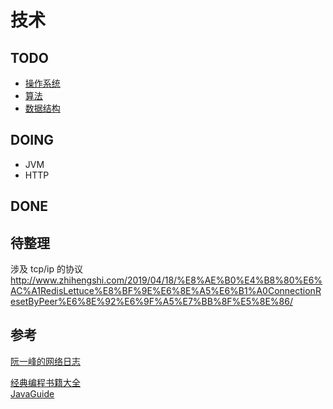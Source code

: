 # 技术


## TODO

- [操作系统](/computer/system/README.md)
- [算法](/computer/algorithm/README.md)
- [数据结构](/computer/structures_algorithm/README.md)

## DOING
- JVM
- HTTP

## DONE


## 待整理
涉及 tcp/ip 的协议
http://www.zhihengshi.com/2019/04/18/%E8%AE%B0%E4%B8%80%E6%AC%A1RedisLettuce%E8%BF%9E%E6%8E%A5%E6%B1%A0ConnectionResetByPeer%E6%8E%92%E6%9F%A5%E7%BB%8F%E5%8E%86/



## 参考

[阮一峰的网络日志](http://www.ruanyifeng.com/blog/archives.html)

[经典编程书籍大全](https://github.com/jobbole/awesome-programming-books)  
[JavaGuide](https://snailclimb.gitee.io/javaguide/#/)

